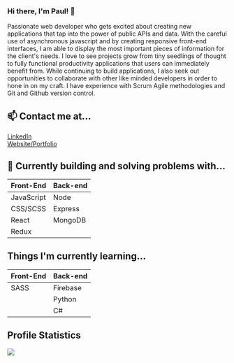 ### Hi there, I'm Paul! 👋

Passionate web developer who gets excited about creating new applications that
tap into the power of public APIs and data. With the careful use of asynchronous
javascript and by creating responsive front-end interfaces, I am able to display the
most important pieces of information for the client's needs. I love to see projects
grow from tiny seedlings of thought to fully functional productivity applications that
users can immediately benefit from. While continuing to build applications, I also
seek out opportunities to collaborate with other like minded developers in order to
hone in on my craft. I have experience with Scrum Agile methodologies and Git and
Github version control. 

## 📫 Contact me at...

<a target="_blank" href="https://www.linkedin.com/in/paulmasondev/">LinkedIn</a>\
<a target="_blank" href="https://www.paulmasondev.com">Website/Portfolio</a>

## 🔭 Currently building and solving problems with...

| Front-End  | Back-end   |
| :--------- | :--------- |
| JavaScript | Node       |
| CSS/SCSS   | Express    |
| React      | MongoDB    |
| Redux      |            |


## Things I'm currently learning...

| Front-End  | Back-end |
| :--------- | :------- |
| SASS       | Firebase |
|            | Python   |
|            | C#       |


## Profile Statistics

<a href="https://github.com/PaulMasonDev/github-readme-stats">
  <img align="center" src="https://github-readme-stats.vercel.app/api?username=PaulMasonDev&count_private=true&show_icons=true&theme=tokyonight&hide=stars,contribs" />
</a>
<!--
**PaulMasonDev/PaulMasonDev** is a ✨ _special_ ✨ repository because its `README.md` (this file) appears on your GitHub profile.

Here are some ideas to get you started:

- 🔭 I’m currently working on ...
- 🌱 I’m currently learning ...
- 👯 I’m looking to collaborate on ...
- 🤔 I’m looking for help with ...
- 💬 Ask me about ...
- 📫 How to reach me: ...
- 😄 Pronouns: ...
- ⚡ Fun fact: ...
-->
